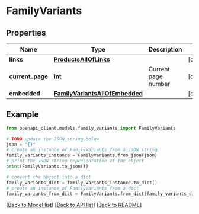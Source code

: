 # FamilyVariants


## Properties

Name | Type | Description | Notes
------------ | ------------- | ------------- | -------------
**links** | [**ProductsAllOfLinks**](ProductsAllOfLinks.md) |  | [optional] 
**current_page** | **int** | Current page number | [optional] 
**embedded** | [**FamilyVariantsAllOfEmbedded**](FamilyVariantsAllOfEmbedded.md) |  | [optional] 

## Example

```python
from openapi_client.models.family_variants import FamilyVariants

# TODO update the JSON string below
json = "{}"
# create an instance of FamilyVariants from a JSON string
family_variants_instance = FamilyVariants.from_json(json)
# print the JSON string representation of the object
print(FamilyVariants.to_json())

# convert the object into a dict
family_variants_dict = family_variants_instance.to_dict()
# create an instance of FamilyVariants from a dict
family_variants_from_dict = FamilyVariants.from_dict(family_variants_dict)
```
[[Back to Model list]](../README.md#documentation-for-models) [[Back to API list]](../README.md#documentation-for-api-endpoints) [[Back to README]](../README.md)


